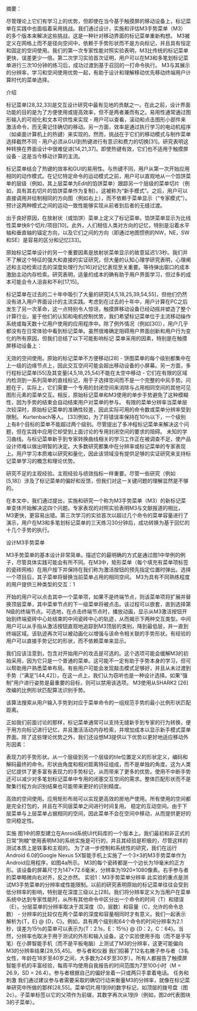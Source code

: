 摘要：

尽管理论上它们有学习上的优势，但即使在当今基于触摸屏的移动设备上，标记菜单在实践中也面临着采用挑战。我们通过设计，实施和评估M3手势菜单（M3）的多个版本来解决这些挑战，这是一种针对移动界面的标记菜单重新构想。 M3被定义在网格上而不是径向空间中，依赖于手势形状而不是方向标记，并且具有恒定和固定的空间使用。我们的第一次专家性能对照实验表明，M3比传统的标记菜单更快，误差更少一倍。第二次学习实验首次证明，用户可以在M3和多笔划标记菜单进行三次10分钟的练习后，成功过渡到基于召回的一打命令执行。 M3与其展示的分辨率，学习和空间使用优势一起，有助于设计和理解移动优先移动终端用户计算时代的菜单选择。

介绍

标记菜单[28,32,33]是交互设计研究中最有见地的贡献之一。在此之前，设计界面功能的目的是为了方便使用或提高效率，但不是两者兼而有之。易用性通常通过图形输入的可视化和文本可供性来实现 - 用户可以查看，滚动和点击图形小部件来激活命令，而无需记住确切的移动。另一方面，效率是通过执行学习的电动机程序（如桌面计算机上的热键）来实现的。然而，挑战在于它们的移动模式与制作菜单选择截然不同 - 用户必须从GUI到热键进行有意识和费力的切换[31]。研究表明这种转换在界面设计中很难促进[14,21,37]。即使热键有效，它们也不适用于触摸屏设备 - 这是当今移动计算的主流。

标记菜单结合了热键的效率和GUI的易用性。与热键不同，用户从第一次开始应用相同的动作模式。在记忆特定命令的运动模式之前，用户可以直观地从一个馅饼菜单的层级（例如，其上层菜单为Edit的馅饼菜单）跟踪另一个层级的菜单切片（例如，具有其右切片的馅饼菜单作为复制）。这被称为“新手模式”。之后，用户可以直接调用并绘制相同的方向图（例如右上），而不依赖于菜单显示（“专家模式”）。预计这两种模式之间的运动一致性能够实现从前者到后者的无缝过渡。

出于良好原因，在放射状（或馅饼）菜单上定义了标记菜单。馅饼菜单显示为比线性菜单快8个切片/项目[10]。此外，人们相信人类对方向的记忆，特别是沿着水平轴和垂直轴的锚定方向，以及它们之间的方向（即通过地图惯例的NW，NE，SW和SE）是容易的区分和记忆[33]。

原始标记菜单设计的另一个重要因素是放射状菜单显示的故意延迟1/3秒。我们并不了解这个特征的强大和直接的实证研究，但大量的认知心理学研究表明，心理阐述和主动检索过去的深度处理行为[16]对记忆表现至关重要。等待弹出窗口的成本激励主动内存检索。研究表明，适量的成本的确有助于用户界面学习，但过多的成本可能会令人沮丧和不利[17,15]。

标记菜单在过去的二十年中吸引了大量的研究[4,5,18,25,39,54,55]，但他们仍然没有进入用户界面设计的主流实践。考虑到在过去的十年中，用户计算在PC之后发生了另一次革命，这一点特别令人惊讶。触摸屏移动设备已经动摇并塑造了整个计算行业。鉴于他们的认知和电机控制优势，我们希望标记菜单位于主流移动操作系统或每天数十亿用户使用的应用程序中。除了例外情况（例如[30]），用户几乎都没有在日常体验中看到标记菜单。虽然很难确定阻碍用户界面创新和用户行为变化的所有原因，但我们总结了以下可能影响标记
菜单采用的因素，特别是在触摸屏移动设备上：

无效的空间使用。原始的标记菜单不方便移动[28] - 饼图菜单的每个级别都集中在上一级的边缘节点上，因此交互空间可能会超出移动设备的小屏幕。另一方面，多行程标记菜单[55]及其变量[4,5,18,25,54]不能在太空中移动 - 它们在有限的区域内检测到一系列简单的直线标记，用于子选择空间而不是一个完整的中风手势。问题在于，实际上，它们需要一个专用的封闭空间来消除与占用相同空间的其他可见图形元素的菜单交互。相反，原始标记菜单和M3使用的单步手势避免了这种模糊性，因为手势的结束会自动结束用户对菜单的参与。
有限的菜单分辨率当菜单层次较深时，原始标记菜单的准确性较差，因此实际可用的命令数或菜单分辨率受到限制。 Kurtenbach等人。 [33]例如，为了将错误率保持在10％以下，一个级别上有8个目标的菜单不能超过两个级别。尽管提出了多冲程标记菜单来解决这个问题，但在实践中应用它却受到上面讨论的专用封闭空间的要求的阻碍。
未知的学习曲线。与标记菜单新手到专家转换曲线相关的学习工作正在被调查不足，使产品设计师难以做出明智的决定。大多数研究都集中在分辨率或标记菜单的专家表现上。用户学习本质难以研究和量化，因此该领域没有提供足够的实证研究来支持标记菜单学习的概念和理论优势。

研究不足的主观经验。主观经验与绩效指标一样重要。尽管一些研究（例如[5,18]）涉及了标记菜单的偏好和反馈，但我们对这一关键问题的理解显然是不够的。

在本文中，我们通过提出，实施和研究一个称为M3手势菜单（M3）的新标记菜单变体开始解决这四个问题。专家表现的对照实验表明M3与文献报道的相比，M3更快，更容易出错。第三次学习的实验首次以超过几个命令的菜单容量进行了演示，用户在M3和多笔划标记菜单的三天练习30分钟后，成功转换为基于回忆的十几个手势的执行。

设计M3手势菜单

M3手势菜单的基本设计非常简单。描述它的最明确的方式是通过图1中举例的例子，尽管具体实践可能会有所不同。在M3中，矩形菜单（每个填充有菜单项标签的瓷砖网格）在用户按下并保持在我们称为激活按钮的预先指定位置时弹出。选择一个项目后，其子菜单将替换当前菜单占用的相同空间。 M3为具有不同熟练程度的用户提供三种类型的交互：1

开始的用户可以点击其中一个菜单项，如果不是终端节点，则该菜单项将扩展并替换顶层菜单，其中菜单节点的下一级菜单将被点击。该过程可以嵌套，直到选择第N级的终端节点。可选地，在点击终端节点时，播放动画，显示从M3激活按钮开始到终端瓷砖中心处结束的中间瓷砖中心的轨迹，从而揭示下两种交互类型。中间用户可以从手指从激活按钮直观地追踪到M3顶层的类别，降到最低层，并一直到终端区域。该轨迹再次可以被动画化以增强与该命令相关联的手势形状。有经验的用户可以直接手势记忆的形状，而不依赖菜单来显示。

我们应该注意到，包含对开始用户的攻击是可选的。这个选项可能会缓解M3的初始采用，因为它只是一个普通的菜单。这可能不一定有助于手势本身的学习，但可以帮助用户熟悉菜单布局。有些用户可能会发现敲击模式足够好，并且从未过渡到手势（“满足”[44,42]）。在这一点上，我们认为窃听也是一种设计选择。如果“强制”用户进行姿势是最重要的目标，则可以禁用该选项。
M3使用从SHARK2 [26]改编的比例形状匹配算法识别手势。

该算法搜索从用户输入手势到对应于菜单命令的一组规范手势的最小比例形状匹配距离。

正如我们前面讨论的那样，标记菜单通常可以支持无缝新手到专家的行为转换，便于用方向标记进行记忆，并且激活活动内存检索，并增加成本以显示新手模式菜单界面。除了这些理论优势之外，我们还设想M3提供以下优势以更好地适应移动外形因素：

表现力的手势形状。从一个层级到另一个层级的tile位置定义的形状定义，编码和解码最终的命令。形状由角度和相对距离特征组成，而不是单独的角度。这为人类记忆提供了更多富有表现力的手势标记，从而带来了更多的优势。使用不中断手势还可以减少对多笔划标记菜单中专用的闭塞交互空间的需求。整体匹配形状而不是聚集行程方向识别结果也可能带来更好的识别精度。

高效的空间使用。应用矩形布局可以实现更高效的房地产使用。所有使用的空间都是完全打包的，并且在不同层菜单之间进行时间复用。
稳定的互动空间。由于下层菜单与上层菜单占据相同的空间，因此菜单不会在空间中移动，从而提供更好的空间稳定性。

实施
图1中的原型建立在Anroid系统UI代码库的一个版本上。我们最初和非正式的日常“狗粮”使用表明M3的系统实施是可行的，并且其经验是积极的，尽管这样的测试本质上是轶事和主观的。
为了进一步控制和系统性的研究，我们在运行Android 6.0的Google Nexus 5X智能手机上实施了一个3×3的M3手势菜单作为Android应用程序，如图4a所示。 M3的每个瓷砖都是一个边长为19毫米的正方形。该设备的屏幕尺寸为147×72.6毫米，分辨率为1920×1080像素。右手参与者的菜单略微向右对齐，反之亦然。
实验1：M3手势菜单分辨率
此实验的重点是测试M3手势菜单的分辨率或性能限制。以前的研究表明原始的标记菜单往往会受到低分辨率的影响，特别是在深度三级以上[28]。我们将分辨率定义为当用户在菜单系统中达到专家性能时，从所有其他命令中区分出一个命令的时间（T）和错误（E）。分层菜单的分辨率取决于其深度（D，层数）和容量（C，允许的命令总数） - 分辨率的比较仅在两个菜单的深度和容量相同时才有意义。我们一起表示解析为{T，E} @ {D，C}。例如，具有两个级别和64个命令的时间分辨率为2.1秒，误差为15％的菜单可以表示为{T：2.1s，E：15％} @ {D：2，C：64}。当然，分辨率也取决于用于测试的外形和输入设备。这个实验使用手指（而不是手写笔）在小屏智能手机（而不是平板电脑）上测试了M3的分辨率，这更可能偏向M3的分辨率结果[28,55,45]。
参与者和仪器
我们招募了12名右撇子参与者（3名女性，年龄在18岁至40岁之间，大多数为24岁至30岁）。所有人都报告了触摸屏智能手机的丰富经验，每周平均使用自我报告的时间范围为7至100小时（M = 26.9，SD = 26.4）。参与者根据自己的偏好坐着一只或两只手拿着电话。
任务和刺激
我们通过建议参与者需要采取的确切行动来衡量M3的分辨率，就像在标记菜单研究中所做的那样[28,55]。菜单切片用1到9的数字标记，如顶层的拨号盘（图2c）。子菜单标签以它的父项作为前缀，其数字再次从1到9（例如，图2d代表图块3的子菜单）。